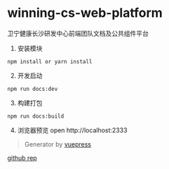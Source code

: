 # winning-cs-web-platform

卫宁健康长沙研发中心前端团队文档及公共组件平台

1. 安装模块
```
npm install or yarn install
```

2. 开发启动
```
npm run docs:dev
```

3. 构建打包
``` 
npm run docs:build
```
4. 浏览器预览
open http://localhost:2333

> Generator by [vuepress](https://github.com/vuejs/vuepress)

[github rep](https://github.com/miccuci/vuepress-webplatform)
